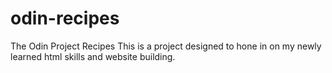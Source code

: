# odin-recipes
The Odin  Project Recipes
This is a project designed to hone in on my newly learned html skills and website building.
